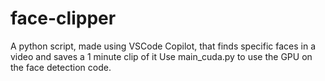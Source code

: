 # face-clipper
A python script, made using VSCode Copilot, that finds specific faces in a video and saves a 1 minute clip of it
Use main_cuda.py to use the GPU on the face detection code.
